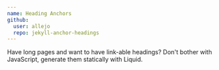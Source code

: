 ```yaml
---
name: Heading Anchors
github:
  user: allejo
  repo: jekyll-anchor-headings
---
```


Have long pages and want to have link-able headings? Don't bother with JavaScript, generate them statically with Liquid.
